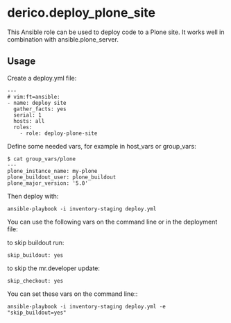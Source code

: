 # derico.deploy_plone_site

This Ansible role can be used to deploy code to a Plone site.
It works well in combination with ansible.plone_server.

## Usage

Create a deploy.yml file:

    ---
    # vim:ft=ansible:
    - name: deploy site
      gather_facts: yes
      serial: 1
      hosts: all
      roles:
        - role: deploy-plone-site

Define some needed vars, for example in host_vars or group_vars:

    $ cat group_vars/plone
    ---
    plone_instance_name: my-plone
    plone_buildout_user: plone_buildout
    plone_major_version: '5.0'

Then deploy with:

    ansible-playbook -i inventory-staging deploy.yml

You can use the following vars on the command line or in the deployment file:

to skip buildout run:

    skip_buildout: yes

to skip the mr.developer update:

    skip_checkout: yes

You can set these vars on the command line::

    ansible-playbook -i inventory-staging deploy.yml -e "skip_buildout=yes"

